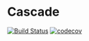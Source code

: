 # Cascade

[![Build Status](https://travis-ci.org/GridCascade/Cascade.svg?branch=develop)](https://travis-ci.org/GridCascade/Cascade)
[![codecov](https://codecov.io/gh/GridCascade/Cascade/branch/develop/graph/badge.svg)](https://codecov.io/gh/GridCascade/Cascade)
